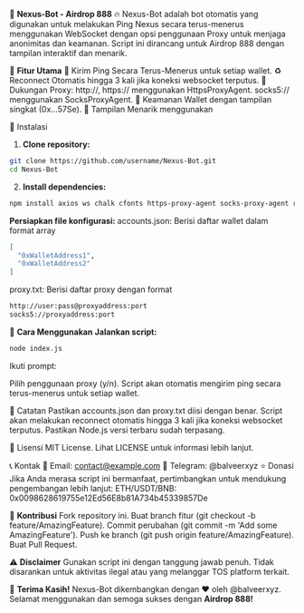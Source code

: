 🚀 **Nexus-Bot - Airdrop 888** 🔥
Nexus-Bot adalah bot otomatis yang digunakan untuk melakukan Ping Nexus secara terus-menerus menggunakan WebSocket dengan opsi penggunaan Proxy untuk menjaga anonimitas dan keamanan.
Script ini dirancang untuk Airdrop 888 dengan tampilan interaktif dan menarik.

📌 **Fitur Utama**
🔄 Kirim Ping Secara Terus-Menerus untuk setiap wallet.
♻️ Reconnect Otomatis hingga 3 kali jika koneksi websocket terputus.
🔌 Dukungan Proxy:
http://, https:// menggunakan HttpsProxyAgent.
socks5:// menggunakan SocksProxyAgent.
🔑 Keamanan Wallet dengan tampilan singkat (0x...57Se).
🎨 Tampilan Menarik menggunakan 

🔧 Instalasi
1. **Clone repository:**
```sh
git clone https://github.com/username/Nexus-Bot.git
cd Nexus-Bot
```
2. **Install dependencies:**
```sh
npm install axios ws chalk cfonts https-proxy-agent socks-proxy-agent readline-sync
```
**Persiapkan file konfigurasi:**
accounts.json: Berisi daftar wallet dalam format array
```sh
[
  "0xWalletAddress1",
  "0xWalletAddress2"
]
```
proxy.txt: Berisi daftar proxy dengan format
```sh
http://user:pass@proxyaddress:port
socks5://proxyaddress:port
```

🚀 **Cara Menggunakan**
**Jalankan script:**
```sh
node index.js
```

Ikuti prompt:

Pilih penggunaan proxy (y/n).
Script akan otomatis mengirim ping secara terus-menerus untuk setiap wallet.

📌 Catatan
Pastikan accounts.json dan proxy.txt diisi dengan benar.
Script akan melakukan reconnect otomatis hingga 3 kali jika koneksi websocket terputus.
Pastikan Node.js versi terbaru sudah terpasang.

📜 Lisensi
MIT License. Lihat LICENSE untuk informasi lebih lanjut.

📞 Kontak
📧 Email: contact@example.com
📲 Telegram: @balveerxyz
⭐ Donasi
Jika Anda merasa script ini bermanfaat, pertimbangkan untuk mendukung pengembangan lebih lanjut:
ETH/USDT/BNB: 0x0098628619755e12Ed56E8b81A734b45339857De

🤝 **Kontribusi**
Fork repository ini.
Buat branch fitur (git checkout -b feature/AmazingFeature).
Commit perubahan (git commit -m 'Add some AmazingFeature').
Push ke branch (git push origin feature/AmazingFeature).
Buat Pull Request.

⚠️ **Disclaimer**
Gunakan script ini dengan tanggung jawab penuh.
Tidak disarankan untuk aktivitas ilegal atau yang melanggar TOS platform terkait.

🎉 **Terima Kasih!**
Nexus-Bot dikembangkan dengan ❤️ oleh @balveerxyz.
Selamat menggunakan dan semoga sukses dengan **Airdrop 888!**








